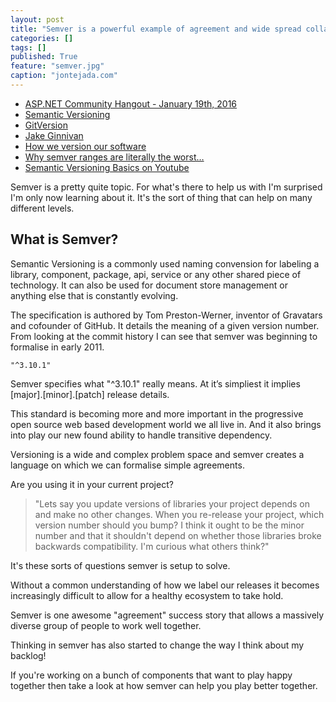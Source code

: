 ```yaml
---
layout: post
title: "Semver is a powerful example of agreement and wide spread collaboration."
categories: []
tags: []
published: True
feature: "semver.jpg"
caption: "jontejada.com"
---
```


- [ASP.NET Community Hangout - January 19th, 2016](https://www.youtube.com/watch?v=FSf83_TU5Yg)
- [Semantic Versioning](http://semver.org/)
- [GitVersion](https://gitversion.readthedocs.org/en/latest/)
- [Jake Ginnivan](http://jake.ginnivan.net)
- [How we version our software](http://andreasohlund.net/2013/10/29/how-we-version-our-software-in-particular/)
- [Why semver ranges are literally the worst…](https://medium.com/@kentcdodds/why-semver-ranges-are-literally-the-worst-817cdcb09277#.r0b7kxxg8)
- [Semantic Versioning Basics on Youtube](https://www.youtube.com/watch?v=QMUSkra7Blk)

Semver is a pretty quite topic. For what's there to help us with I'm surprised I'm only now learning about it. It's the sort of thing that can help on many different levels.

## What is Semver?

Semantic Versioning is a commonly used naming convension for labeling a library, component, package, api, service or any other shared piece of technology. It can also be used for document store management or anything else that is constantly evolving.

The specification is authored by Tom Preston-Werner, inventor of Gravatars and cofounder of GitHub. It details the meaning of a given version number. From looking at the commit history I can see that semver was beginning to formalise in early 2011.

	"^3.10.1"

Semver specifies what "^3.10.1" really means. At it’s simpliest it implies [major].[minor].[patch] release details.

This standard is becoming more and more important in the progressive open source web based development world we all live in. And it also brings into play our new found ability to handle transitive dependency.

Versioning is a wide and complex problem space and semver creates a language on which we can formalise simple agreements.

Are you using it in your current project?

> "Lets say you update versions of libraries your project depends on and make no other changes. When you re-release your project, which version number should you bump? I think it ought to be the minor number and that it shouldn't depend on whether those libraries broke backwards compatibility. I'm curious what others think?"

It's these sorts of questions semver is setup to solve. 

Without a common understanding of how we label our releases it becomes increasingly difficult to allow for a healthy ecosystem to take hold. 

Semver is one awesome "agreement" success story that allows a massively diverse group of people to work well together.

Thinking in semver has also started to change the way I think about my backlog!

If you're working on a bunch of components that want to play happy together then take a look at how semver can help you play better together.